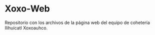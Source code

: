# Xoxo-Web
Repositorio con los archivos de la página web del equipo de cohetería Ilihuícatl Xoxoauhco.
